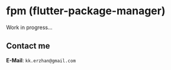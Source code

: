 # fpm (flutter-package-manager)

Work in progress...

## Contact me

**E-Mail**: `kk.erzhan@gmail.com`